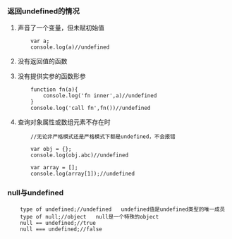 ### 返回undefined的情况

1. 声音了一个变量，但未赋初始值
	
	````
	    var a;
	    console.log(a)//undefined
	````

2. 没有返回值的函数
3. 没有提供实参的函数形参

	````
		function fn(a){
			console.log('fn inner',a)//undefined
		}
		console.log('call fn',fn())//undefined
	````
4. 查询对象属性或数组元素不存在时
    ````
        //无论非严格模式还是严格模式下都是undefined，不会报错
        
        var obj = {};
        console.log(obj.abc)//undefined

        var array = [];
        console.log(array[1]);//undefined
    ````

### null与undefined
````
    type of undefined;//undefined   undefined值是undefined类型的唯一成员 
    type of null;//object   null是一个特殊的object
    null == undefined;//true
    null === undefined;//false
````